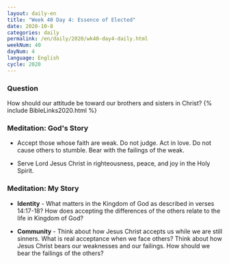 ```yaml
---
layout: daily-en
title: "Week 40 Day 4: Essence of Elected"
date: 2020-10-8 
categories: daily
permalink: /en/daily/2020/wk40-day4-daily.html
weekNum: 40
dayNum: 4
language: English
cycle: 2020
---
```

### Question     
How should our attitude be toward our brothers and sisters in Christ?
{% include BibleLinks2020.html %}

### Meditation: God's Story   
+ Accept those whose faith are weak. Do not judge. Act in love. Do not cause others to stumble. Bear with the failings of the weak. 

+ Serve Lord Jesus Christ in righteousness, peace, and joy in the Holy Spirit. 

### Meditation: My Story   
+ **Identity** - What matters in the Kingdom of God as described in verses 14:17-18? How does accepting the differences of the others relate to the life in Kingdom of God? 

+ **Community** - Think about how Jesus Christ accepts us while we are still sinners. What is real acceptance when we face others? Think about how Jesus Christ bears our weaknesses and our failings. How should we bear the failings of the others? 
